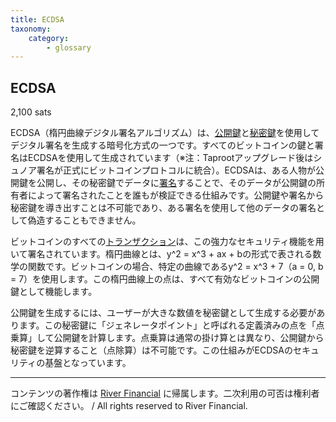 ```yaml
---
title: ECDSA
taxonomy:
    category:
        - glossary
---
```


## ECDSA
2,100 sats

ECDSA（楕円曲線デジタル署名アルゴリズム）は、[公開鍵](https://lostinbitcoin.jp/glossary/public_key/)と[秘密鍵](https://lostinbitcoin.jp/glossary/private_key/)を使用してデジタル署名を生成する暗号化方式の一つです。すべてのビットコインの鍵と署名はECDSAを使用して生成されています（※注：Taprootアップグレード後はシュノア署名が正式にビットコインプロトコルに統合）。ECDSAは、ある人物が公開鍵を公開し、その秘密鍵でデータに[署名](https://lostinbitcoin.jp/glossary/signature/)することで、そのデータが公開鍵の所有者によって署名されたことを誰もが検証できる仕組みです。公開鍵や署名から秘密鍵を導き出すことは不可能であり、ある署名を使用して他のデータの署名として偽造することもできません。

ビットコインのすべての[トランザクション](https://lostinbitcoin.jp/glossary/transaction/)は、この強力なセキュリティ機能を用いて署名されています。楕円曲線とは、y^2 = x^3 + ax + bの形式で表される数学の関数です。ビットコインの場合、特定の曲線であるy^2 = x^3 + 7（a = 0, b = 7）を使用します。この楕円曲線上の点は、すべて有効なビットコインの公開鍵として機能します。

公開鍵を生成するには、ユーザーが大きな数値を秘密鍵として生成する必要があります。この秘密鍵に「ジェネレータポイント」と呼ばれる定義済みの点を「点乗算」して公開鍵を計算します。点乗算は通常の掛け算とは異なり、公開鍵から秘密鍵を逆算すること（点除算）は不可能です。この仕組みがECDSAのセキュリティの基盤となっています。

---
コンテンツの著作権は [River Financial](https://river.com/) に帰属します。二次利用の可否は権利者にご確認ください。 / All rights reserved to River Financial.
